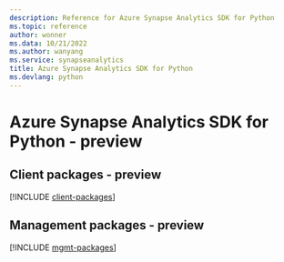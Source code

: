 ```yaml
---
description: Reference for Azure Synapse Analytics SDK for Python
ms.topic: reference
author: wonner
ms.data: 10/21/2022
ms.author: wanyang
ms.service: synapseanalytics
title: Azure Synapse Analytics SDK for Python
ms.devlang: python
---
```

# Azure Synapse Analytics SDK for Python - preview

## Client packages - preview
[!INCLUDE [client-packages](synapse-analytics-client-index.md)]
## Management packages - preview
[!INCLUDE [mgmt-packages](synapse-analytics-mgmt-index.md)]